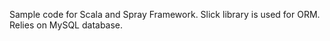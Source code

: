 Sample code for Scala and Spray Framework. Slick library is used for ORM.
Relies on MySQL database.
